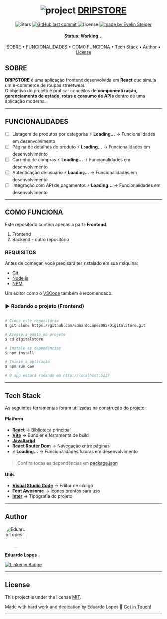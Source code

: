 <h1 align="center">
    <img alt="project" title="#About" src="./src/assets/images/project-cover.png />
</h1>

<h1 align="center">
  <a href="#"> DRIPSTORE </a>
</h1>

<!-- <h3 align="center">We help you build your project in React!</h3> -->

<p align="center">

  <img alt="Stars" src="https://img.shields.io/github/stars/EduardoLopes085/README-template?style=social">
  
  <a href="https://github.com/EduardoLopes085/README-template">
    <img alt="GitHub last commit" src="https://img.shields.io/github/last-commit/EduardoLopes085/README-template">
  </a>
    
  <img alt="License" src="https://img.shields.io/badge/license-MIT-brightgreen">

  <a href="https://github.com/EduardoLopes085/">
    <img alt="made by Evelin Steiger" src="https://img.shields.io/badge/made%20by-Evelin%20Steiger-ff69b4">
  </a>
</p>

<h4 align="center"> 
	 Status: Working...
</h4>

<p align="center">
 <a href="#sobre">SOBRE</a> •
 <a href="#FUNCIONALIDADES">FUNCIONALIDADES</a> •
 <a href="#COMO FUNCIONA">COMO FUNCIONA</a> • 
 <a href="#tech-stack">Tech Stack</a> •  
 <a href="#author">Author</a> • 
 <a href="#user-content-license">License</a>
</p>

## SOBRE

**DRIPSTORE** é uma aplicação frontend desenvolvida em **React** que simula um e-commerce de roupas streetwear.  
O objetivo do projeto é praticar conceitos de **componentização, gerenciamento de estado, rotas e consumo de APIs** dentro de uma aplicação moderna.


---

## FUNCIONALIDADES

- [ ] Listagem de produtos por categorias ⚡ **Loading...** → Funcionalidades em desenvolvimento  
- [ ] Página de detalhes do produto ⚡ **Loading...** → Funcionalidades em desenvolvimento  
- [ ] Carrinho de compras ⚡ **Loading...** → Funcionalidades em desenvolvimento
- [ ] Autenticação de usuário ⚡ **Loading...** → Funcionalidades em desenvolvimento 
- [ ] Integração com API de pagamentos ⚡ **Loading...** → Funcionalidades em desenvolvimento

---

## COMO FUNCIONA

Este repositório contém apenas a parte **Frontend**.

1. Frontend 
2. Backend - outro repositório 

### REQUISITOS

Antes de começar, você precisará ter instalado em sua máquina:  
- [Git](https://git-scm.com)  
- [Node.js](https://nodejs.org/en/)  
- [NPM](https://www.npmjs.com/)  

Um editor como o [VSCode](https://code.visualstudio.com/) também é recomendado.

### ▶️ Rodando o projeto (Frontend)

```bash

# Clone este repositório
$ git clone https://github.com/EduardoLopes085/DigitalStore.git

# Acesse a pasta do projeto
$ cd digitalstore

# Instale as dependências
$ npm install

# Inicie a aplicação
$ npm run dev

# O app estará rodando em http://localhost:5137

```

---

## Tech Stack

As seguintes ferramentas foram utilizadas na construção do projeto:

#### **Platform**
- **[React](https://reactjs.org/)** → Biblioteca principal
- **[Vite](https://vitejs.dev/)** → Bundler e ferramenta de build
- **[JavaScript](https://developer.mozilla.org/pt-BR/docs/Web/JavaScript)**
- **[React Router Dom](https://reactrouter.com/)** → Navegação entre páginas
- ⚡ **Loading...** → Funcionalidades futuras em desenvolvimento

> Confira todas as dependências em [package.json](https://github.com/EduardoLopes085/DigitalStore/blob/main/package.json)

#### **Utils**
- **[Visual Studio Code](https://code.visualstudio.com/)** → Editor de código
- **[Font Awesome](https://fontawesome.com/)** → Ícones prontos para uso
- **[Inter](https://fonts.google.com/specimen/Inter)** → Tipografia do projeto
---

## Author

<a href="https://www.linkedin.com/in/eduardolopesdev/">
 <img style="border-radius: 50%;" src="https://avatars.githubusercontent.com/u/00000000?v=4" width="70px;" alt="Eduardo Lopes"/>
 <br />
 <p><b>Eduardo Lopes</b></p></a>

[![Linkedin Badge](https://img.shields.io/badge/-Eduardo%20Lopes-blue?style=flat-square&logo=Linkedin&logoColor=white&link=https://www.linkedin.com/in/eduardolopesdev/)](https://www.linkedin.com/in/eduardolopesdev/)

---

## License

This project is under the license [MIT](./LICENSE).

Made with hard work and dedication by Eduardo Lopes 🥷 [Get in Touch!](https://www.linkedin.com/in/eduardolopesdev/)

---

